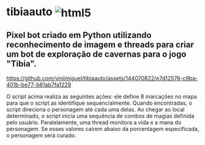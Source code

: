 # tibiaauto <img align="center" alt="html5" src="https://img.shields.io/badge/Python-14354C?style=for-the-badge&logo=python&logoColor=white"/>

## Pixel bot criado em Python utilizando reconhecimento de imagem e threads para criar um bot de exploração de cavernas para o jogo "Tibia".

https://github.com/viniimiguel/tibiaauto/assets/144070822/e7d12576-c9ba-401b-be77-b61ab7fa1229

O script acima realiza as seguintes ações: ele define 8 marcações no mapa para que o script as identifique sequencialmente. Quando encontradas, o script direciona o personagem até cada uma delas. Ao chegar ao local determinado, o script inicia uma sequência de combos de magias definida pelo usuário. Paralelamente, uma thread monitora a vida e a mana do personagem. Se esses valores caírem abaixo da porcentagem especificada, o personagem será curado.
